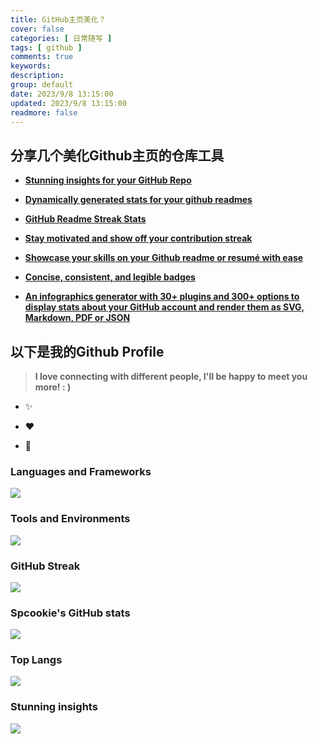 ```yaml
---
title: GitHub主页美化？
cover: false
categories: [ 日常随写 ]
tags: [ github ]
comments: true
keywords:
description:
group: default
date: 2023/9/8 13:15:00
updated: 2023/9/8 13:15:00
readmore: false
---
```


## 分享几个美化Github主页的仓库工具

* [**Stunning insights for your GitHub Repo**](https://repobeats.axiom.co/)

* [**Dynamically generated stats for your github readmes**](https://github.com/anuraghazra/github-readme-stats)

* [**GitHub Readme Streak Stats**](https://streak-stats.demolab.com/)

* [**Stay motivated and show off your contribution streak**](https://github.com/denvercoder1/github-readme-streak-stats)

* [**Showcase your skills on your Github readme or resumé with ease**](https://github.com/tandpfun/skill-icons)

* [**Concise, consistent, and legible badges**](https://shields.io/)

* [**An infographics generator with 30+ plugins and 300+ options to display stats about your GitHub account and render
  them as SVG, Markdown, PDF or JSON**](https://github.com/lowlighter/metrics)

## 以下是我的Github Profile

> **I love connecting with different people, I'll be happy to meet you more! : )**

* ✨

* ❤️

* 🌱

### Languages and Frameworks

![](https://skillicons.dev/icons?i=java,kotlin,css,graphql,hibernate,html,js,md,mysql,regex,sass,spring,vue,py,bash&theme=light)

### Tools and Environments

![](https://skillicons.dev/icons?i=docker,git,gradle,idea,kafka,linux,nginx,postman,redis,vscode,mongodb,maven&theme=light)

### GitHub Streak

![](https://streak-stats.demolab.com?user=spcookie&theme=cobalt&date_format=%5BY%20%5DM%20j&card_width=600)

### Spcookie's GitHub stats

![](https://github-readme-stats.vercel.app/api?username=spcookie&count_private=true&show_icons=true&theme=buefy&line_height=20&text_bold=true)

### Top Langs

![](https://github-readme-stats.vercel.app/api/top-langs/?username=spcookie&theme=buefy&layout=compact&text_bold=true)

### Stunning insights

![](https://repobeats.axiom.co/api/embed/a9d814c037cbe0e2dbbc7918018546c3bec44887.svg)